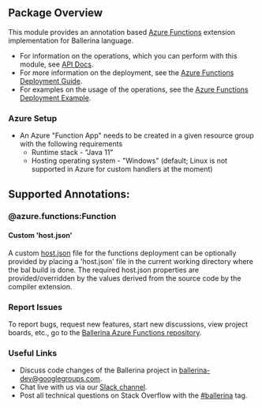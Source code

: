 ## Package Overview

This module provides an annotation based [Azure Functions](https://azure.microsoft.com/en-us/services/functions/) extension implementation for Ballerina language. 

- For information on the operations, which you can perform with this module, see [API Docs](https://docs.central.ballerina.io/ballerinax/azure-functions/). 
- For more information on the deployment, see the [Azure Functions Deployment Guide](https://ballerina.io/swan-lake/learn/user-guide/deployment/azure-functions/).
- For examples on the usage of the operations, see the [Azure Functions Deployment Example](https://ballerina.io/swan-lake/learn/by-example/azure-functions-deployment.html).

### Azure Setup

* An Azure "Function App" needs to be created in a given resource group with the following requirements
   - Runtime stack - "Java 11"
   - Hosting operating system - "Windows" (default; Linux is not supported in Azure for custom handlers at the moment)

## Supported Annotations:

### @azure.functions:Function

#### Custom 'host.json'

A custom [host.json](https://docs.microsoft.com/en-us/azure/azure-functions/functions-host-json) file for the functions deployment can be optionally provided by placing a 'host.json' file in the current working directory where the bal build is done. The required host.json properties are provided/overridden by the values derived from the source code by the compiler extension. 

### Report Issues

To report bugs, request new features, start new discussions, view project boards, etc., go to the [Ballerina Azure Functions repository](https://github.com/ballerina-platform/module-ballerinax-azure.functions).

### Useful Links
- Discuss code changes of the Ballerina project in [ballerina-dev@googlegroups.com](mailto:ballerina-dev@googlegroups.com).
- Chat live with us via our [Slack channel](https://ballerina.io/community/slack/).
- Post all technical questions on Stack Overflow with the [#ballerina](https://stackoverflow.com/questions/tagged/ballerina) tag.


